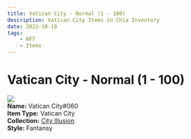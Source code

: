 ```yaml
---
title: Vatican City - Normal (1 - 100)
description: Vatican City Items in Chia Inventory
date: 2022-10-10
tags:
    - NFT
    - Items
---
```


# Vatican City - Normal (1 - 100)
<div class="item_thumbnail">
<img loading="lazy" src="https://nwruap3nlqqnyikghhuv55vticnltkig3donjiej6uer56ok2m.arweave.net/baNAP21cINwhRjnpXvazQ_Jq5qQbY3NSgifUJHvnK08"><br/>
<div><strong>Name:</strong> Vatican City#060</div>
<div><strong>Item Type:</strong> Vatican City</div>
<div><strong>Collection:</strong> <a href="https://www.spacescan.io/xch/nft/collection/col1lend2dcn558km4wcwta4xnkfv3xpcmlp9kyt0m909emvfxechlyqdl5ndg">City Illusion</a></div>
<div><strong>Style:</strong> Fantansy</div>
</div>

